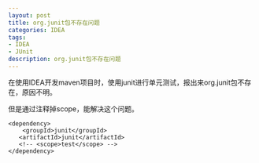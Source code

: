 ```yaml
---
layout: post
title: org.junit包不存在问题
categories: IDEA
tags:
- IDEA
- JUnit
description: org.junit包不存在问题
---
```

在使用IDEA开发maven项目时，使用junit进行单元测试，报出来org.junit包不存在，原因不明。


但是通过注释掉scope，能解决这个问题。

```
<dependency>
	<groupId>junit</groupId>
   <artifactId>junit</artifactId>
   <!-- <scope>test</scope> -->
</dependency>
```